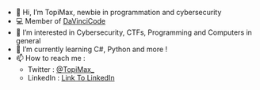 - 👋 Hi, I’m TopiMax, newbie in programmation and cybersecurity
- 💻 Member of [DaVinciCode](https://davincicode.fr/)
- 👀 I’m interested in Cybersecurity, CTFs, Programming and Computers in general
- 🌱 I’m currently learning C#, Python and more !
- 📫 How to reach me :
  - Twitter : [@TopiMax_](https://www.twitter.com/@TopiMax_)
  - LinkedIn : [Link To LinkedIn](https://www.linkedin.com/in/paul-cuchet/)

<!---
TopiMax2/TopiMax2 is a ✨ special ✨ repository because its `README.md` (this file) appears on your GitHub profile.
You can click the Preview link to take a look at your changes.
--->
